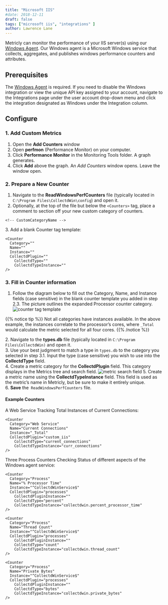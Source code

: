```yaml
---
title: "Microsoft IIS"
#date: 2018-12-11
draft: false
tags: ["microsoft iis", "integrations" ]
author: Lawrence Lane
---
```

 Metricly can monitor the performance of your IIS server(s) using our [Windows Agent][1]. Our Windows agent is a Microsoft Windows service that collects, aggregates, and publishes windows performance counters and attributes.

## Prerequisites

The [Windows Agent][1] is required. If you need to disable the Windows integration or view the unique API key assigned to your account, navigate to the Integrations page under the user account drop-down menu and click the integration designated as Windows under the Integration column.

## Configure

### 1. Add Custom Metrics

1. Open the **Add Counters** window
2. Open **perfmon** (Performance Monitor) on your computer.
3. Click **Performance Monitor** in the Monitoring Tools folder. A graph generates.
4. Click **Add** above the graph. An _Add Counters_ window opens. Leave the window open.

### 2. Prepare a New Counter
1. Navigate to the **ReadWindowsPerfCounters** file (typically located in `C:\Program Files\CollectdWin\config`) and open it.
2. Optionally, at the top of the file but below the `<Counters>` tag, place a comment to section off your new custom category of counters.

```
<!-- CustomCategoryName -->
```
3\. Add a blank Counter tag template:

```
<Counter
  Category=""
  Name=""
  Instance=""
  CollectdPlugin=""
    CollectdType=""
    CollectdTypeInstance=""
/>
```

### 3. Fill in Counter information
1. Follow the diagram below to fill out the Category, Name, and Instance fields (case sensitive) in the blank counter template you added in step 2.3. The picture outlines the expanded Processor counter category.
![counter tag template](/images/_index/counter-tag-template.png)

{{% notice tip %}}
Not all categories have instances available. In the above example, the instances correlate to the processor’s cores, where `_Total` would calculate the metric selected for all four cores.
{{% /notice %}}

2\. Navigate to the **types.db** file (typically located in `C:\Program Files\CollectdWin)` and open it.  
3. Use your best judgment to match a type in `types.db` to the category you selected in step 3.1. Input the type (case sensitive) you wish to use into the **CollectdType** field.  
4. Create a metric category for the **CollectdPlugin** field. This category displays in the Metrics tree and search field.
![metric search field](/images/_index/metric-search-field.png)
5. Create a metric name using the **CollectdTypeInstance** field. This field is used as the metric’s name in Metricly, but be sure to make it entirely unique.  
6. **Save** the` ReadWindowsPerfCounters` file.

#### Example Counters

A Web Service Tracking Total Instances of Current Connections:

```
<Counter
  Category="Web Service"
  Name="Current Connections"
  Instance="_Total"
  CollectdPlugin="custom_iis"
    CollectdType="current_connections"
    CollectdTypeInstance="curr_connections"
/>
```

Three Process Counters Checking Status of different aspects of the Windows agent service:

```
<Counter
  Category="Process"
  Name="% Processor Time"
  Instance="^CollectdWinService$"
  CollectdPlugin="processes"
    CollectdPluginInstance=""
    CollectdType="percent"
    CollectdTypeInstance="collectdwin.percent_processor_time"
/>
```

```
<Counter
  Category="Process"
  Name="Thread Count"
  Instance="^CollectdWinService$"
  CollectdPlugin="processes"
    CollectdPluginInstance=""
    CollectdType="count"
    CollectdTypeInstance="collectdwin.thread_count"
/>
```

```
<Counter
  Category="Process"
  Name="Private Bytes"
  Instance="^CollectdWinService$"
  CollectdPlugin="processes"
    CollectdPluginInstance=""
    CollectdType="bytes"
    CollectdTypeInstance="collectdwin.private_bytes"
/>
```

 [1]: /integrations/agents/windows-agent
